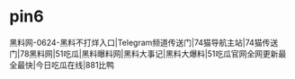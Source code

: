 # pin6
黑料网-0624-黑料不打烊入口|Telegram频道传送门|74猫导航主站|74猫传送门|78黑料网|51吃瓜|黑料曝料网|黑料大事记|黑料大爆料|51吃瓜官网全网更新最全最快|今日吃瓜在线|881比鸭
